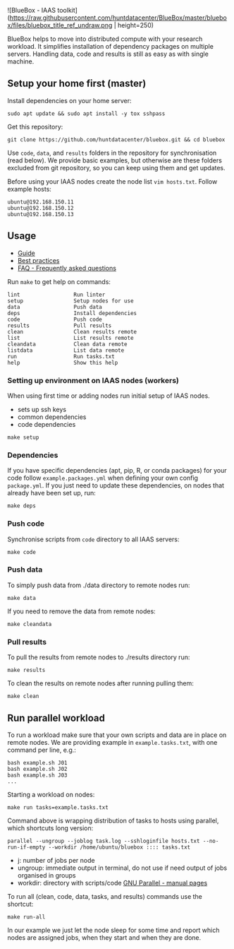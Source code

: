 ![BlueBox - IAAS toolkit](https://raw.githubusercontent.com/huntdatacenter/BlueBox/master/bluebox/files/bluebox_title_ref_undraw.png | height=250)

BlueBox helps to move into distributed compute with your research workload.
It simplifies installation of dependency packages on multiple servers.
Handling data, code and results is still as easy as with single machine.

## Setup your home first (master)

Install dependencies on your home server:

```
sudo apt update && sudo apt install -y tox sshpass
```

Get this repository:
```
git clone https://github.com/huntdatacenter/bluebox.git && cd bluebox
```

Use `code`, `data`, and `results` folders in the repository for synchronisation (read below).
We provide basic examples, but otherwise are these folders excluded from git repository,
so you can keep using them and get updates.

Before using your IAAS nodes create the node list `vim hosts.txt`. Follow example hosts:

```
ubuntu@192.168.150.11
ubuntu@192.168.150.12
ubuntu@192.168.150.13
```

## Usage

- [Guide](https://github.com/huntdatacenter/BlueBox/blob/master/docs/guide.md)
- [Best practices](https://github.com/huntdatacenter/BlueBox/blob/master/docs/best_practice.md)
- [FAQ - Frequently asked questions](https://github.com/huntdatacenter/BlueBox/blob/master/docs/faq.md)

Run `make` to get help on commands:

```
lint                 Run linter
setup                Setup nodes for use
data                 Push data
deps                 Install dependencies
code                 Push code
results              Pull results
clean                Clean results remote
list                 List results remote
cleandata            Clean data remote
listdata             List data remote
run                  Run tasks.txt
help                 Show this help
```

### Setting up environment on IAAS nodes (workers)

When using first time or adding nodes run initial setup of IAAS nodes.
- sets up ssh keys
- common dependencies
- code dependencies

```
make setup
```

### Dependencies

If you have specific dependencies (apt, pip, R, or conda packages) for your
code follow `example.packages.yml` when defining your own config `package.yml`.
If you just need to update these dependencies, on nodes that already have
been set up, run:
```
make deps
```

### Push code

Synchronise scripts from `code` directory to all IAAS servers:
```
make code
```

### Push data

To simply push data from ./data directory to remote nodes run:
```
make data
```

If you need to remove the data from remote nodes:
```
make cleandata
```

### Pull results

To pull the results from remote nodes to ./results directory run:
```
make results
```

To clean the results on remote nodes after running pulling them:
```
make clean
```


## Run parallel workload

To run a workload make sure that your own scripts and data are in place on remote nodes.
We are providing example in `example.tasks.txt`, with one command per line, e.g.:
```
bash example.sh J01
bash example.sh J02
bash example.sh J03
...
```

Starting a workload on nodes:
```
make run tasks=example.tasks.txt
```

Command above is wrapping distribution of tasks to hosts using parallel, which shortcuts long version:
```
parallel --ungroup --joblog task.log --sshloginfile hosts.txt --no-run-if-empty --workdir /home/ubuntu/bluebox :::: tasks.txt
```

- j: number of jobs per node
- ungroup: immediate output in terminal, do not use if need output of jobs organised in groups
- workdir: directory with scripts/code
  [GNU Parallel - manual pages](https://www.gnu.org/software/parallel/man.html)

To run all (clean, code, data, tasks, and results) commands use the shortcut:

```
make run-all
```

In our example we just let the node sleep for some time and report which nodes are assigned jobs,
when they start and when they are done.
